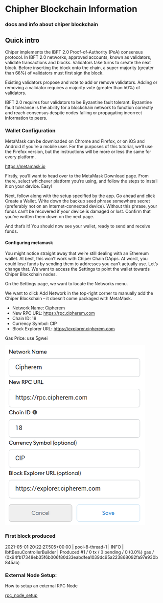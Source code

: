 # Chipher Blockchain Information

### docs and info about chiper blockchain

## Quick intro

Chiper implements the IBFT 2.0 Proof-of-Authority (PoA) consensus protocol. In IBFT 2.0 networks, approved accounts, known as validators, validate transactions and blocks. Validators take turns to create the next block. Before inserting the block onto the chain, a super-majority (greater than 66%) of validators must first sign the block.

Existing validators propose and vote to add or remove validators. Adding or removing a validator requires a majority vote (greater than 50%) of validators.

IBFT 2.0 requires four validators to be Byzantine fault tolerant. Byzantine fault tolerance is the ability for a blockchain network to function correctly and reach consensus despite nodes failing or propagating incorrect information to peers.

### Wallet Configuration

MetaMask can be downloaded on Chrome and Firefox, or on iOS and Android if you’re a mobile user. For the purposes of this tutorial, we’ll use the Firefox version, but the instructions will be more or less the same for every platform.

https://metamask.io

Firstly, you’ll want to head over to the MetaMask Download page. From there, select whichever platform you’re using, and follow the steps to install it on your device. Easy!

Next, follow along with the setup specified by the app. Go ahead and click Create a Wallet. Write down the backup seed phrase somewhere secret (preferably not on an Internet-connected device). Without this phrase, your funds can’t be recovered if your device is damaged or lost. Confirm that you’ve written them down on the next page.

And that’s it! You should now see your wallet, ready to send and receive funds.

#### Configuring metamask

You might notice straight away that we’re still dealing with an Ethereum wallet. At best, this won’t work with Chiper Chain DApps. At worst, you could lose funds by sending them to addresses you can’t actually use.
Let’s change that. We want to access the Settings to point the wallet towards Chiper Blockchain nodes.

On the Settings page, we want to locate the Networks menu.

We want to click Add Network in the top-right corner to manually add the Chiper Blockchain – it doesn’t come packaged with MetaMask. 

- Network Name: Cipherem
- New RPC URL: https://rpc.cipherem.com
- Chain ID: 18
- Currency Symbol: CIP
- Block Explorer URL: https://explorer.cipherem.com

Gas Price: use 5gwei

![blockchain cipher configuration](https://raw.githubusercontent.com/Cipher-Blockchain/blockchain-info/main/metamask_settings2.png)


### First block produced

2021-05-01 20:22:27.505+00:00 | pool-8-thread-1 | INFO  | IbftBesuControllerBuilder | Produced #1 / 0 tx / 0 pending / 0 (0.0%) gas / (0x94fb17348eb35f6b006f80d33eabdfea1039dc95a223868092fa97e930b845ab)

### External Node Setup:

How to setup an external RPC Node

[rpc_node_setup](rpc_node_setup.md)
